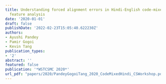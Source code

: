 ```yaml
---
title: Understanding forced alignment errors in Hindi-English code-mixed speech--a
  feature analysis
date: '2020-01-01'
draft: false
publishDate: '2022-02-23T15:05:40.622230Z'
authors:
- Ayushi Pandey
- Pamir Gogoi
- Kevin Tang
publication_types:
- '2'
abstract: ''
featured: false
publication: '*WSTCSMC 2020*'
url_pdf: "papers/2020/PandeyGogoiTang_2020_CodeMixedHindi_CSWorkshop.pdf"
---
```


